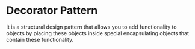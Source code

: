 # Decorator Pattern
It is a structural design pattern that allows you to add functionality to objects by placing these objects inside special encapsulating objects that contain these functionality.